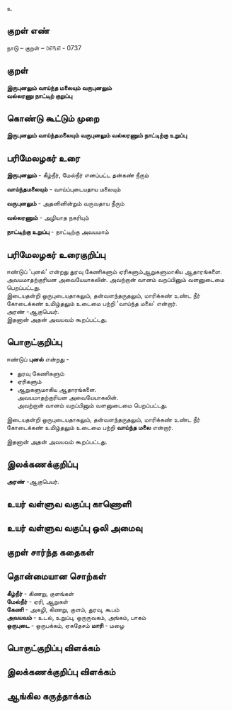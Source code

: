 உ

## குறள் எண் 

நாடு  – குறள் – ௦௭௩௭ - 0737  

## குறள் 

**இருபுனலும் வாய்ந்த மலையும் வருபுனலும்  
வல்லரணு நாட்டிற் குறுப்பு**

## கொண்டு கூட்டும் முறை

**இருபுனலும் வாய்ந்தமலையும் வருபுனலும் வல்லரணும் நாட்டிற்கு உறுப்பு**

## பரிமேலழகர் உரை

**இருபுனலும்** - கீழ்நீர், மேல்நீர் எனப்பட்ட தன்கண் நீரும்  

**வாய்ந்தமலையும்** - வாய்ப்புடையதாய மலையும்  

**வருபுனலும்** - அதனினின்றும் வருவதாய நீரும்  

**வல்லரணும்** - அழியாத நகரியும்  

**நாட்டிற்கு உறுப்பு** - நாட்டிற்கு அவயமாம்

## பரிமேலழகர் உரைகுறிப்பு   

ஈண்டுப் 'புனல்' என்றது துரவு கேணிகளும் ஏரிகளும்ஆறுகளுமாகிய ஆதாரங்களை.  
அவயமாதற்குரியன அவையேயாகலின். அவற்றான் வானம் வறப்பினும் வளனுடைமை பெறப்பட்டது.  
இடையதன்றி ஒருபுடையதாகலும், தன்வளந்தருதலும், மாரிக்கண் உண்ட நீர் கோடைக்கண் உமிழ்தலும் உடைமை பற்றி 'வாய்ந்த மலை' என்றார்.  
அரண் -ஆகுபெயர்.  
இதனான் அதன் அவயவம் கூறப்பட்டது.

## பொருட்குறிப்பு 

ஈண்டுப் **புனல்** என்றது -  
* துரவு கேணிகளும்  
*  ஏரிகளும்  
*  ஆறுகளுமாகிய ஆதாரங்களை.   
அவயமாதற்குரியன அவையேயாகலின்.  
அவற்றான் வானம் வறப்பினும் வளனுடைமை பெறப்பட்டது.  

இடையதன்றி ஒருபுடையதாகலும், தன்வளந்தருதலும், மாரிக்கண் உண்ட நீர் கோடைக்கண் உமிழ்தலும் உடைமை பற்றி **வாய்ந்த மலை** என்றார்.  

இதனான் அதன் அவயவம் கூறப்பட்டது.

## இலக்கணக்குறிப்பு  

**அரண்** -ஆகுபெயர்.    

## உயர் வள்ளுவ வகுப்பு காணொளி


## உயர் வள்ளுவ வகுப்பு ஒலி அமைவு 

 
## குறள் சார்ந்த கதைகள் 


## தொன்மையான சொற்கள்

**கீழ்நீர்**  - கிணறு, குளங்கள்   
**மேல்நீர்** - ஏரி, ஆறுகள்  
**கேணி** - அகழி, கிணறு, குளம், துரவு, கூபம்    
**அவயவம்** - உடல், உறுப்பு, ஒருருவகம், அங்கம், பாகம்    
**ஒருபுடை** - ஒருபக்கம், ஏகதேசம் 
**மாரி** - மழை   

## பொருட்குறிப்பு விளக்கம்  

## இலக்கணக்குறிப்பு விளக்கம்


## ஆங்கில கருத்தாக்கம் 


